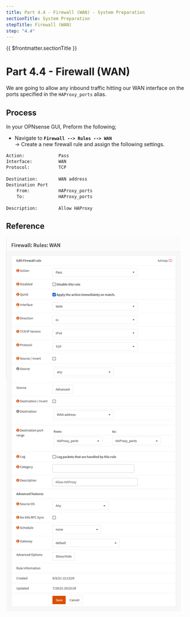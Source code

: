 ```yaml
---
title: Part 4.4 - Firewall (WAN) - System Preparation
sectionTitle: System Preparation
stepTitle: Firewall (WAN)
step: "4.4"
---
```


{{ $frontmatter.sectionTitle }}
# Part 4.4 - Firewall (WAN)

We are going to allow any inbound traffic hitting our WAN interface on the ports specified in the `HAProxy_ports` alias.

## Process

In your OPNsense GUI, Preform the following;

- Navigate to **`Firewall --> Rules --> WAN`**  
  -> Create a new firewall rule and assign the following settings.

```text
Action:             Pass
Interface:          WAN
Protocol:           TCP

Destination:        WAN address
Destination Port
    From:           HAProxy_ports
    To:             HAProxy_ports
    
Description:        Allow HAProxy
```


## Reference
![P003-004-ACME-Automations](assets/P004-004-Firewall-Rules-WAN-HAProxy.png)
